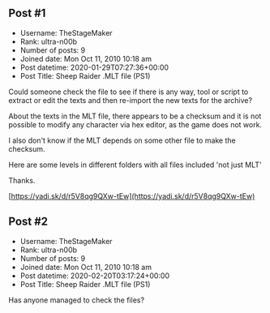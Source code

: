 ## Post #1
- Username: TheStageMaker
- Rank: ultra-n00b
- Number of posts: 9
- Joined date: Mon Oct 11, 2010 10:18 am
- Post datetime: 2020-01-29T07:27:36+00:00
- Post Title: Sheep Raider .MLT file (PS1)

Could someone check the file to see if there is any way, tool or script to extract or edit the texts and then re-import the new texts for the archive?

About the texts in the MLT file, there appears to be a checksum and it is not possible to modify any character via hex editor, as the game does not work.

I also don't know if the MLT depends on some other file to make the checksum.

Here are some levels in different folders with all files included 'not just MLT'

Thanks.

[https://yadi.sk/d/r5V8qg9QXw-tEw](https://yadi.sk/d/r5V8qg9QXw-tEw)
## Post #2
- Username: TheStageMaker
- Rank: ultra-n00b
- Number of posts: 9
- Joined date: Mon Oct 11, 2010 10:18 am
- Post datetime: 2020-02-20T03:17:24+00:00
- Post Title: Sheep Raider .MLT file (PS1)

Has anyone managed to check the files?
